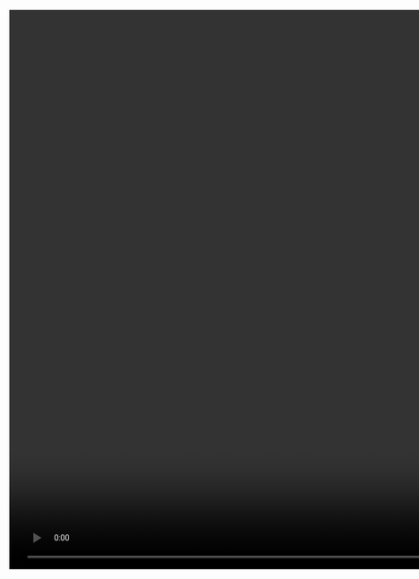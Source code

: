 <video src="https://github.com/SaraShimon/ChatBot/releases/download/v1.0.0/DEMO.mov" controls muted width="3000" height="1000"></video>
